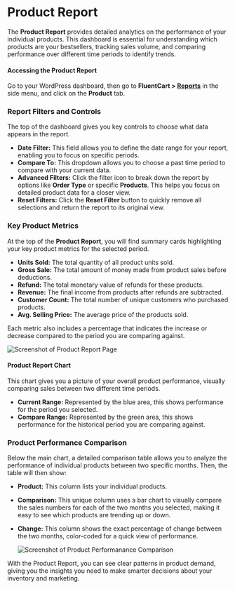 # Product Report

The **Product Report** provides detailed analytics on the performance of your individual products. This dashboard is essential for understanding which products are your bestsellers, tracking sales volume, and comparing performance over different time periods to identify trends.

#### Accessing the Product Report

Go to your WordPress dashboard, then go to **FluentCart > [Reports](/guide/reporting-analytics/reports-dashboard-overview.md)** in the side menu, and click on the **Product** tab.

### Report Filters and Controls

The top of the dashboard gives you key controls to choose what data appears in the report.

* **Date Filter:** This field allows you to define the date range for your report, enabling you to focus on specific periods.
* **Compare To:** This dropdown allows you to choose a past time period to compare with your current data.
* **Advanced Filters:** Click the filter icon to break down the report by options like **Order Type** or specific **Products**. This helps you focus on detailed product data for a closer view.
* **Reset Filters:** Click the **Reset Filter** button to quickly remove all selections and return the report to its original view.

### Key Product Metrics

At the top of the **Product Report**, you will find summary cards highlighting your key product metrics for the selected period.

* **Units Sold:** The total quantity of all product units sold.
* **Gross Sale:** The total amount of money made from product sales before deductions.
* **Refund:** The total monetary value of refunds for these products.
* **Revenue:** The final income from products after refunds are subtracted.
* **Customer Count:** The total number of unique customers who purchased products.
* **Avg. Selling Price:** The average price of the products sold.

Each metric also includes a percentage that indicates the increase or decrease compared to the period you are comparing against.

   ![Screenshot of Product Report Page](/images/reporting-analytics/product/product-report.png)

#### Product Report Chart

This chart gives you a picture of your overall product performance, visually comparing sales between two different time periods.

* **Current Range:** Represented by the blue area, this shows performance for the period you selected.
* **Compare Range:** Represented by the green area, this shows performance for the historical period you are comparing against.

### Product Performance Comparison

Below the main chart, a detailed comparison table allows you to analyze the performance of individual products between two specific months. Then, the table will then show:

* **Product:** This column lists your individual products.
* **Comparison:** This unique column uses a bar chart to visually compare the sales numbers for each of the two months you selected, making it easy to see which products are trending up or down.
* **Change:** This column shows the exact percentage of change between the two months, color-coded for a quick view of performance.

   ![Screenshot of Product Performanance Comparison](/images/reporting-analytics/product/product-performanance.png)

With the Product Report, you can see clear patterns in product demand, giving you the insights you need to make smarter decisions about your inventory and marketing.